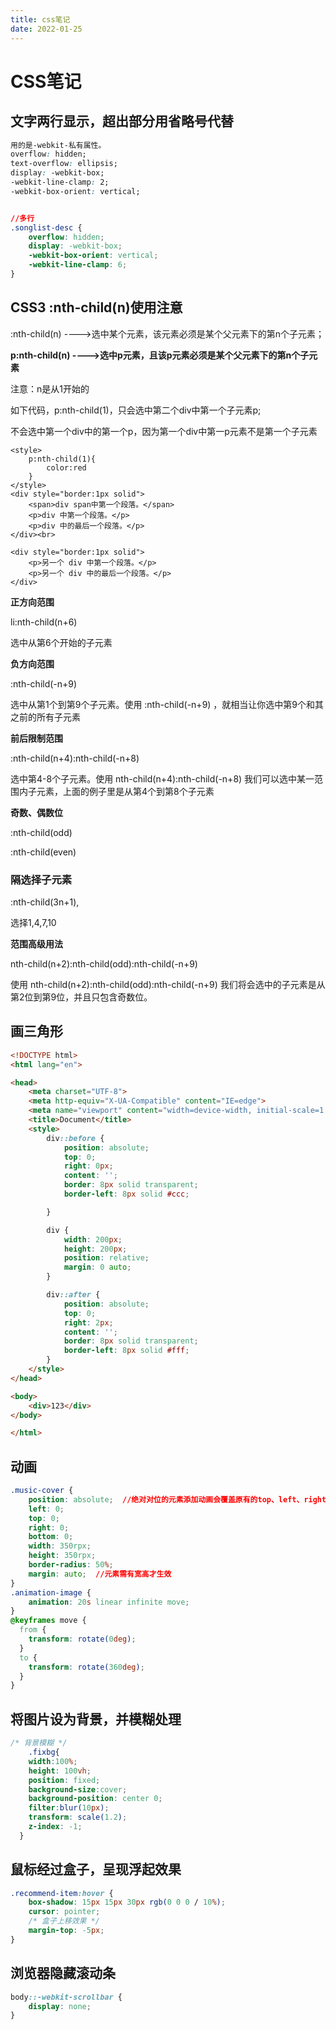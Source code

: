 ```yaml
---
title: css笔记
date: 2022-01-25
---
```


# CSS笔记

## 文字两行显示，超出部分用省略号代替

```css
用的是-webkit-私有属性。
overflow: hidden;
text-overflow: ellipsis;
display: -webkit-box;
-webkit-line-clamp: 2;
-webkit-box-orient: vertical;


//多行
.songlist-desc {
    overflow: hidden;
    display: -webkit-box;
    -webkit-box-orient: vertical;
    -webkit-line-clamp: 6;
}
```

## CSS3 :nth-child(n)使用注意

:nth-child(n) ---->选中某个元素，该元素必须是某个父元素下的第n个子元素；

**p:nth-child(n) ---->选中p元素，且该p元素必须是某个父元素下的第n个子元素**

注意：n是从1开始的

如下代码，p:nth-child(1)，只会选中第二个div中第一个子元素p;

不会选中第一个div中的第一个p，因为第一个div中第一p元素不是第一个子元素


```
<style>
    p:nth-child(1){
        color:red
    }        
</style>
<div style="border:1px solid">
    <span>div span中第一个段落。</span>
    <p>div 中第一个段落。</p>
    <p>div 中的最后一个段落。</p>
</div><br>

<div style="border:1px solid">
    <p>另一个 div 中第一个段落。</p>
    <p>另一个 div 中的最后一个段落。</p>
</div>
```


**正方向范围**

li:nth-child(n+6)

选中从第6个开始的子元素

**负方向范围**

:nth-child(-n+9)

选中从第1个到第9个子元素。使用 :nth-child(-n+9) ，就相当让你选中第9个和其之前的所有子元素

**前后限制范围**

:nth-child(n+4):nth-child(-n+8)

选中第4-8个子元素。使用 nth-child(n+4):nth-child(-n+8) 我们可以选中某一范围内子元素，上面的例子里是从第4个到第8个子元素

**奇数、偶数位**

:nth-child(odd)

:nth-child(even)

### 隔选择子元素

:nth-child(3n+1),

选择1,4,7,10

**范围高级用法**

nth-child(n+2):nth-child(odd):nth-child(-n+9)

使用 nth-child(n+2):nth-child(odd):nth-child(-n+9) 我们将会选中的子元素是从第2位到第9位，并且只包含奇数位。

## 画三角形

```html
<!DOCTYPE html>
<html lang="en">

<head>
    <meta charset="UTF-8">
    <meta http-equiv="X-UA-Compatible" content="IE=edge">
    <meta name="viewport" content="width=device-width, initial-scale=1.0">
    <title>Document</title>
    <style>
        div::before {
            position: absolute;
            top: 0;
            right: 0px;
            content: '';
            border: 8px solid transparent;
            border-left: 8px solid #ccc;

        }

        div {
            width: 200px;
            height: 200px;
            position: relative;
            margin: 0 auto;
        }

        div::after {
            position: absolute;
            top: 0;
            right: 2px;
            content: '';
            border: 8px solid transparent;
            border-left: 8px solid #fff;
        }
    </style>
</head>

<body>
    <div>123</div>
</body>

</html>
```

## 动画

```css
.music-cover {
    position: absolute;  //绝对对位的元素添加动画会覆盖原有的top、left、right、bottom
    left: 0;
    top: 0;
    right: 0;
    bottom: 0;
    width: 350rpx;
    height: 350rpx;
    border-radius: 50%;
    margin: auto;  //元素需有宽高才生效
}
.animation-image {
    animation: 20s linear infinite move;
}
@keyframes move {
  from {
    transform: rotate(0deg);
  }
  to {
    transform: rotate(360deg);
  }
}
```

## 将图片设为背景，并模糊处理

```css
/* 背景模糊 */
    .fixbg{ 
    width:100%; 
    height: 100vh; 
    position: fixed; 
    background-size:cover; 
    background-position: center 0;
    filter:blur(10px); 
    transform: scale(1.2);
    z-index: -1;
  }
```

## 鼠标经过盒子，呈现浮起效果

```css
.recommend-item:hover {
    box-shadow: 15px 15px 30px rgb(0 0 0 / 10%);
    cursor: pointer;
    /* 盒子上移效果 */
    margin-top: -5px;
}
```

## 浏览器隐藏滚动条

```css
body::-webkit-scrollbar {
    display: none;
}
```